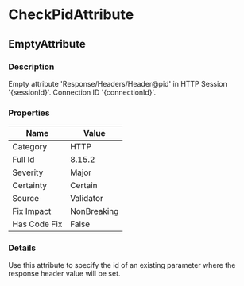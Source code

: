 ﻿---  
uid: Validator_8_15_2  
---

# CheckPidAttribute

## EmptyAttribute

### Description

Empty attribute 'Response\/Headers\/Header@pid' in HTTP Session '{sessionId}'. Connection ID '{connectionId}'.

### Properties

| Name         | Value       |
| ------------ | ----------- |
| Category     | HTTP        |
| Full Id      | 8.15.2      |
| Severity     | Major       |
| Certainty    | Certain     |
| Source       | Validator   |
| Fix Impact   | NonBreaking |
| Has Code Fix | False       |

### Details

Use this attribute to specify the id of an existing parameter where the response header value will be set.
